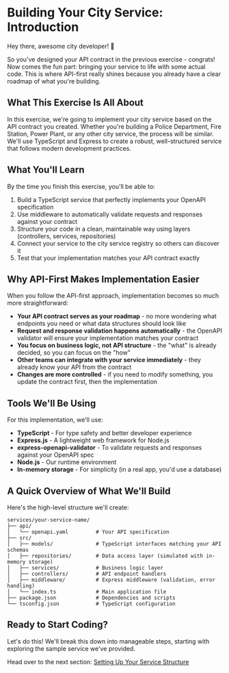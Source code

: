 # Building Your City Service: Introduction

Hey there, awesome city developer! 👋

So you've designed your API contract in the previous exercise - congrats! Now comes the fun part: bringing your service to life with some actual code. This is where API-first really shines because you already have a clear roadmap of what you're building.

## What This Exercise Is All About

In this exercise, we're going to implement your city service based on the API contract you created. Whether you're building a Police Department, Fire Station, Power Plant, or any other city service, the process will be similar. We'll use TypeScript and Express to create a robust, well-structured service that follows modern development practices.

## What You'll Learn

By the time you finish this exercise, you'll be able to:

1. Build a TypeScript service that perfectly implements your OpenAPI specification
2. Use middleware to automatically validate requests and responses against your contract
3. Structure your code in a clean, maintainable way using layers (controllers, services, repositories)
4. Connect your service to the city service registry so others can discover it
5. Test that your implementation matches your API contract exactly

## Why API-First Makes Implementation Easier

When you follow the API-first approach, implementation becomes so much more straightforward:

- **Your API contract serves as your roadmap** - no more wondering what endpoints you need or what data structures should look like
- **Request and response validation happens automatically** - the OpenAPI validator will ensure your implementation matches your contract
- **You focus on business logic, not API structure** - the "what" is already decided, so you can focus on the "how"
- **Other teams can integrate with your service immediately** - they already know your API from the contract
- **Changes are more controlled** - if you need to modify something, you update the contract first, then the implementation

## Tools We'll Be Using

For this implementation, we'll use:

- **TypeScript** - For type safety and better developer experience
- **Express.js** - A lightweight web framework for Node.js
- **express-openapi-validator** - To validate requests and responses against your OpenAPI spec
- **Node.js** - Our runtime environment
- **In-memory storage** - For simplicity (in a real app, you'd use a database)

## A Quick Overview of What We'll Build

Here's the high-level structure we'll create:

```
services/your-service-name/
├── api/
│   └── openapi.yaml         # Your API specification
├── src/
│   ├── models/              # TypeScript interfaces matching your API schemas
│   ├── repositories/        # Data access layer (simulated with in-memory storage)
│   ├── services/            # Business logic layer
│   ├── controllers/         # API endpoint handlers
│   ├── middleware/          # Express middleware (validation, error handling)
│   └── index.ts             # Main application file
├── package.json             # Dependencies and scripts
└── tsconfig.json            # TypeScript configuration
```

## Ready to Start Coding?

Let's do this! We'll break this down into manageable steps, starting with exploring the sample service we've provided.

Head over to the next section: [Setting Up Your Service Structure](./02-2-setup.md) 